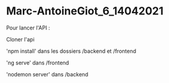 # Marc-AntoineGiot_6_14042021

Pour lancer l'API :

Cloner l'api

'npm install' dans les dossiers /backend et /frontend

'ng serve' dans /frontend

'nodemon server' dans /backend

